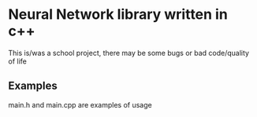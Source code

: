 # Neural Network library written in c++

This is/was a school project, there may be some bugs or bad code/quality of life

## Examples

main.h and main.cpp are examples of usage
